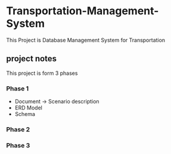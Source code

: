# Transportation-Management-System
This Project is Database Management System for Transportation  
## project notes 
This project is form 3 phases 
### Phase 1
- Document -> Scenario description
- ERD Model
- Schema
### Phase 2
### Phase 3
